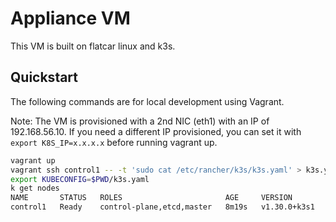 # Appliance VM

This VM is built on flatcar linux and k3s.

## Quickstart

The following commands are for local development using Vagrant.

Note: The VM is provisioned with a 2nd NIC (eth1) with an IP of 192.168.56.10. If you need a different
IP provisioned, you can set it with `export K8S_IP=x.x.x.x` before running vagrant up.

```bash
vagrant up
vagrant ssh control1 -- -t 'sudo cat /etc/rancher/k3s/k3s.yaml' > k3s.yaml
export KUBECONFIG=$PWD/k3s.yaml
k get nodes
NAME       STATUS   ROLES                       AGE     VERSION
control1   Ready    control-plane,etcd,master   8m19s   v1.30.0+k3s1
```
